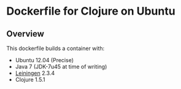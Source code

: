 # Dockerfile for Clojure on Ubuntu 

## Overview

This dockerfile builds a container with:

* Ubuntu 12.04 (Precise)
* Java 7 (JDK-7u45 at time of writing)
* [Leiningen](https://github.com/technomancy/leiningen) 2.3.4
* Clojure 1.5.1


